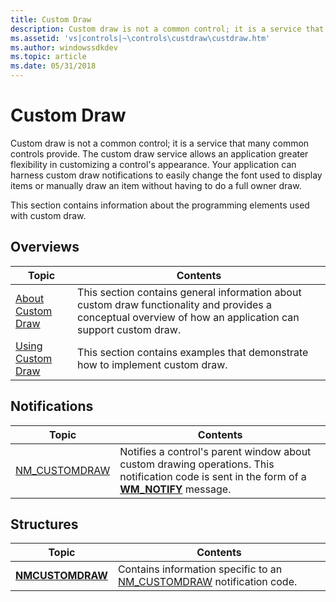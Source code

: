 ```yaml
---
title: Custom Draw
description: Custom draw is not a common control; it is a service that many common controls provide.
ms.assetid: 'vs|controls|~\controls\custdraw\custdraw.htm'
ms.author: windowssdkdev
ms.topic: article
ms.date: 05/31/2018
---
```


# Custom Draw

Custom draw is not a common control; it is a service that many common controls provide. The custom draw service allows an application greater flexibility in customizing a control's appearance. Your application can harness custom draw notifications to easily change the font used to display items or manually draw an item without having to do a full owner draw.

This section contains information about the programming elements used with custom draw.

## Overviews



| Topic                                      | Contents                                                                                                                                                               |
|--------------------------------------------|------------------------------------------------------------------------------------------------------------------------------------------------------------------------|
| [About Custom Draw](about-custom-draw.md) | This section contains general information about custom draw functionality and provides a conceptual overview of how an application can support custom draw.<br/> |
| [Using Custom Draw](using-custom-draw.md) | This section contains examples that demonstrate how to implement custom draw. <br/>                                                                              |



 

## Notifications



| Topic                               | Contents                                                                                                                                                                 |
|-------------------------------------|--------------------------------------------------------------------------------------------------------------------------------------------------------------------------|
| [NM\_CUSTOMDRAW](nm-customdraw.md) | Notifies a control's parent window about custom drawing operations. This notification code is sent in the form of a [**WM\_NOTIFY**](wm-notify.md) message. <br/> |



 

## Structures



| Topic                                | Contents                                                                                              |
|--------------------------------------|-------------------------------------------------------------------------------------------------------|
| [**NMCUSTOMDRAW**](/windows/desktop/api/Commctrl/ns-commctrl-tagnmcustomdrawinfo) | Contains information specific to an [NM\_CUSTOMDRAW](nm-customdraw.md) notification code.<br/> |



 

 

 





